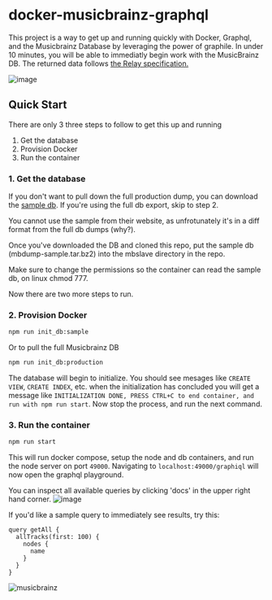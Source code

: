 # docker-musicbrainz-graphql

This project is a way to get up and running quickly with Docker, Graphql, and the Musicbrainz Database by leveraging the power of graphile. In under 10 minutes, you will be able to immediatly begin work with the MusicBrainz DB. The returned data follows [the Relay specification.](https://facebook.github.io/relay/graphql/connections.htm)

![image](https://user-images.githubusercontent.com/954596/37055130-84fce718-2146-11e8-88b3-8e9a4c3e34d2.png)

## Quick Start

There are only 3 three steps to follow to get this up and running

1.  Get the database
2.  Provision Docker
3.  Run the container

### 1. Get the database

If you don't want to pull down the full production dump, you can download the [sample db](https://drive.google.com/open?id=1Mu9PAtzpsr1UNJtt3w0kltpURaR1MrwE).
If you're using the full db export, skip to step 2.

You cannot use the sample from their website, as unfrotunately it's in a diff format from the full db dumps (why?).

Once you've downloaded the DB and cloned this repo, put the sample db (mbdump-sample.tar.bz2) into the mbslave directory in the repo.

Make sure to change the permissions so the container can read the sample db, on linux chmod 777.

Now there are two more steps to run.

### 2. Provision Docker

```sh
npm run init_db:sample
```

Or to pull the full Musicbrainz DB

```sh
npm run init_db:production
```

The database will begin to initialize. You should see mesages like `CREATE VIEW`, `CREATE INDEX`, etc. when the initialization has concluded you will get a message like `INITIALIZATION DONE, PRESS CTRL+C to end container, and run with npm run start`. Now stop the process, and run the next command.

### 3. Run the container

```sh
npm run start
```

This will run docker compose, setup the node and db containers, and run the node server on port `49000`.
Navigating to `localhost:49000/graphiql` will now open the graphql playground.

You can inspect all available queries by clicking 'docs' in the upper right hand corner.
![image](https://user-images.githubusercontent.com/954596/37054508-aba4827e-2144-11e8-820e-29f31acea82f.png)

If you'd like a sample query to immediately see results, try this:

```gql
query getAll {
  allTracks(first: 100) {
    nodes {
      name
    }
  }
}
```

![musicbrainz](https://user-images.githubusercontent.com/954596/37055656-da0e3738-2147-11e8-9654-cb8935df3036.gif)
